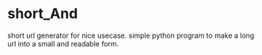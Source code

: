 # short_And
short url generator for nice usecase. simple python program to make a long url into a small and readable form.

